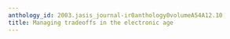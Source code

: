 ```yaml
---
anthology_id: 2003.jasis_journal-ir0anthology0volumeA54A12.10
title: Managing tradeoffs in the electronic age
---
```

